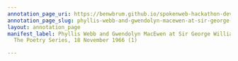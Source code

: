 ```yaml
---
annotation_page_uri: https://benwbrum.github.io/spokenweb-hackathon-development/annotations/phyllis-webb-and-gwendolyn-macewen-at-sir-george-williams-university-the-poetry-series-18-november-1966-1--canvas-1-toc.json
annotation_page_slug: phyllis-webb-and-gwendolyn-macewen-at-sir-george-williams-university-the-poetry-series-18-november-1966-1--canvas-1-toc
layout: annotation_page
manifest_label: Phyllis Webb and Gwendolyn MacEwen at Sir George Williams University,
  The Poetry Series, 18 November 1966 (1)

---
```


